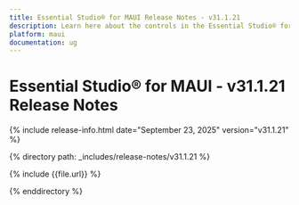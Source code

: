 ```yaml
---
title: Essential Studio® for MAUI Release Notes - v31.1.21
description: Learn here about the controls in the Essential Studio® for MAUI Weekly Nuget Release - Release Notes - v31.1.21
platform: maui
documentation: ug
---
```


# Essential Studio® for MAUI - v31.1.21 Release Notes

{% include release-info.html date="September 23, 2025"  version="v31.1.21" %}

{% directory path: _includes/release-notes/v31.1.21 %}

{% include {{file.url}} %}

{% enddirectory %}